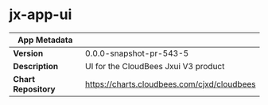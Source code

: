 # jx-app-ui

|App Metadata||
|---|---|
| **Version** | 0.0.0-snapshot-pr-543-5 |
| **Description** | UI for the CloudBees Jxui V3 product |
| **Chart Repository** | https://charts.cloudbees.com/cjxd/cloudbees |
